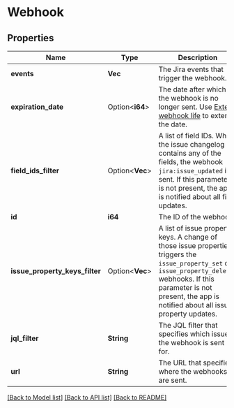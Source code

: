 # Webhook

## Properties

Name | Type | Description | Notes
------------ | ------------- | ------------- | -------------
**events** | **Vec<String>** | The Jira events that trigger the webhook. | 
**expiration_date** | Option<**i64**> | The date after which the webhook is no longer sent. Use [Extend webhook life](https://developer.atlassian.com/cloud/jira/platform/rest/v3/api-group-webhooks/#api-rest-api-3-webhook-refresh-put) to extend the date. | [optional][readonly]
**field_ids_filter** | Option<**Vec<String>**> | A list of field IDs. When the issue changelog contains any of the fields, the webhook `jira:issue_updated` is sent. If this parameter is not present, the app is notified about all field updates. | [optional]
**id** | **i64** | The ID of the webhook. | 
**issue_property_keys_filter** | Option<**Vec<String>**> | A list of issue property keys. A change of those issue properties triggers the `issue_property_set` or `issue_property_deleted` webhooks. If this parameter is not present, the app is notified about all issue property updates. | [optional]
**jql_filter** | **String** | The JQL filter that specifies which issues the webhook is sent for. | 
**url** | **String** | The URL that specifies where the webhooks are sent. | 

[[Back to Model list]](../README.md#documentation-for-models) [[Back to API list]](../README.md#documentation-for-api-endpoints) [[Back to README]](../README.md)



